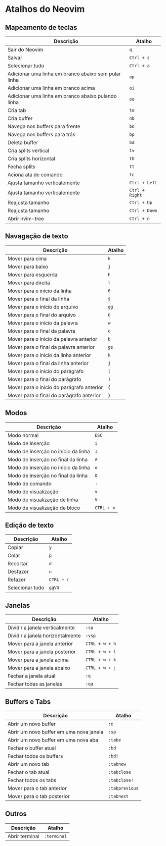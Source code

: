 # Atalhos do Neovim

## Mapeamento de teclas

| Descrição | Atalho |
| --- | --- |
| Sair do Neovim | `q` |
| Salvar  | `Ctrl + s` |
| Selecionar tudo | `Ctrl + a` |
| Adicionar uma linha em branco abaixo sem pular linha | `op` |
| Adicionar uma linha em branco acima | `oi` |
| Adicionar uma linha em branco abaixo pulando linha | `oo` |
| Cria tab | `te` |
| Cria buffer | `nb` |
| Navega nos buffers para frente | `bn` |
| Navega nos buffers para trás | `bp` |
  Deleta buffer | `bd` |
| Cria splits vertical | `tv` |
| Cria splits horizontal | `th` |
  Fecha splits | `tt` |
| Aciona ata de comando | `tc` |
| Ajusta tamanho verticalemente | `Ctrl + Left` |
| Ajusta tamanho verticalemente | `Ctrl + Right` |
| Reajusta tamanho | `Ctrl + Up` |
| Reajusta tamanho | `Ctrl + Down` |
| Abrir nvim-tree   | `Ctrl + n` |

## Navagação de texto

| Descrição | Atalho |
| --- | --- |
| Mover para cima | `k` |
| Mover para baixo | `j` |
| Mover para esquerda | `h` |
| Mover para direita | `l` |
| Mover para o início da linha | `0` |
| Mover para o final da linha | `$` |
| Mover para o início do arquivo | `gg` |
| Mover para o final do arquivo | `G` |
| Mover para o início da palavra | `w` |
| Mover para o final da palavra | `e` |
| Mover para o início da palavra anterior | `b` |
| Mover para o final da palavra anterior | `ge` |
| Mover para o início da linha anterior | `k` |
| Mover para o final da linha anterior | `j` |
| Mover para o início do parágrafo | `(` |
| Mover para o final do parágrafo | `)` |
| Mover para o início do parágrafo anterior | `{` |
| Mover para o final do parágrafo anterior | `}` |

## Modos

| Descrição | Atalho |
| --- | --- |
| Modo normal | `ESC` |
| Modo de inserção | `i` |
| Modo de inserção no início da linha | `I` |
| Modo de inserção no final da linha | `A` |
| Modo de inserção no início da linha | `o` |
| Modo de inserção no final da linha | `O` |    
| Modo de comando | `:` |
| Modo de visualização | `v` |
| Modo de visualização de linha | `V` |
| Modo de visualização de bloco | `CTRL + v` |

## Edição de texto

| Descrição | Atalho |
| --- | --- |
| Copiar | `y` |
| Colar | `p` |
| Recortar | `d` |
| Desfazer | `u` |
| Refazer | `CTRL + r` |
| Selecionar tudo | `ggVG` |

## Janelas

| Descrição | Atalho |
| --- | --- |
| Dividir a janela verticalmente | `:sp` |
| Dividir a janela horizontalmente | `:vsp` |
| Mover para a janela anterior | `CTRL + w + h` |
| Mover para a janela posterior | `CTRL + w + l` |
| Mover para a janela acima | `CTRL + w + k` |
| Mover para a janela abaixo | `CTRL + w + j` |
| Fechar a janela atual | `:q` |
| Fechar todas as janelas | `:qa` |

## Buffers e Tabs

| Descrição | Atalho |
| --- | --- |
| Abrir um novo buffer | `:e` |
| Abrir um novo buffer em uma nova janela | `:sp` |
| Abrir um novo buffer em uma nova aba | `:tabe` |
| Fechar o buffer atual | `:bd` |
| Fechar todos os buffers | `:bd!` |
| Abrir um novo tab | `:tabnew` |
| Fechar o tab atual | `:tabclose` |
| Fechar todos os tabs | `:tabclose!` |
| Mover para o tab anterior | `:tabprevious` |
| Mover para o tab posterior | `:tabnext` |

## Outros

| Descrição | Atalho |
| --- | --- |
| Abrir terminal | `:terminal` |

